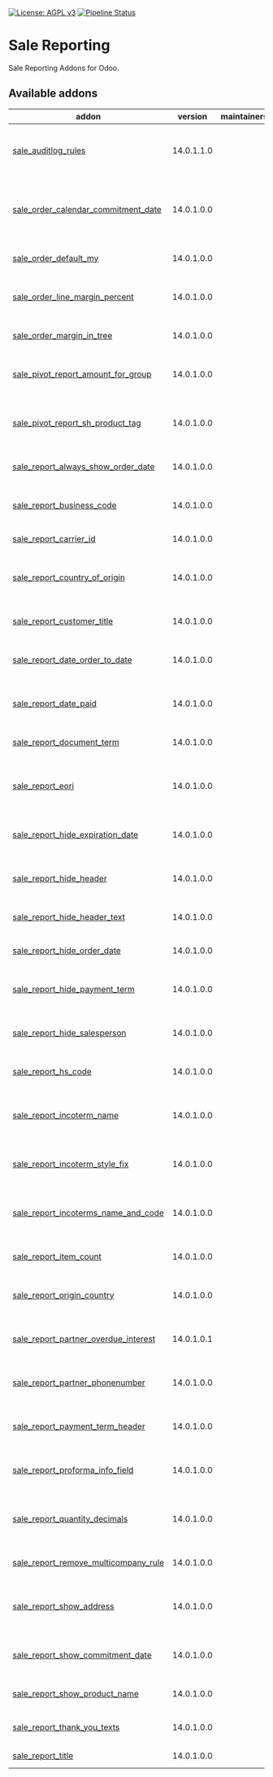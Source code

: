 [![License: AGPL v3](https://img.shields.io/badge/License-AGPL%20v3-blue.svg)](https://www.gnu.org/licenses/agpl-3.0)
[![Pipeline Status](https://gitlab.com/tawasta/odoo/sale-reporting/badges/14.0-dev/pipeline.svg)](https://gitlab.com/tawasta/odoo/sale-reporting/-/pipelines/)

Sale Reporting
==============
Sale Reporting Addons for Odoo.

[//]: # (addons)

Available addons
----------------
addon | version | maintainers | summary
--- | --- | --- | ---
[sale_auditlog_rules](sale_auditlog_rules/) | 14.0.1.1.0 |  | Adds audit log rules for sale order and sale order line
[sale_order_calendar_commitment_date](sale_order_calendar_commitment_date/) | 14.0.1.0.0 |  | Show sale order calendar start date as commitment date
[sale_order_default_my](sale_order_default_my/) | 14.0.1.0.0 |  | Show my sale orders by default
[sale_order_line_margin_percent](sale_order_line_margin_percent/) | 14.0.1.0.0 |  | Adds margins (percent) in Sales Order lines
[sale_order_margin_in_tree](sale_order_margin_in_tree/) | 14.0.1.0.0 |  | Show the margin field in SO list
[sale_pivot_report_amount_for_group](sale_pivot_report_amount_for_group/) | 14.0.1.0.0 |  | Adds a group that is used to hide amounts on sale report
[sale_pivot_report_sh_product_tag](sale_pivot_report_sh_product_tag/) | 14.0.1.0.0 |  | Group by SH product tags in Sale analysis pivot report
[sale_report_always_show_order_date](sale_report_always_show_order_date/) | 14.0.1.0.0 |  | Sale report - Always show Order Date
[sale_report_business_code](sale_report_business_code/) | 14.0.1.0.0 |  | QWeb sale reports business code
[sale_report_carrier_id](sale_report_carrier_id/) | 14.0.1.0.0 |  | Add carrier id to sale report
[sale_report_country_of_origin](sale_report_country_of_origin/) | 14.0.1.0.0 |  | Product country of origin to sale order report product table
[sale_report_customer_title](sale_report_customer_title/) | 14.0.1.0.0 |  | Add title to customer address
[sale_report_date_order_to_date](sale_report_date_order_to_date/) | 14.0.1.0.0 |  | Show Order Date as date only on SO report
[sale_report_date_paid](sale_report_date_paid/) | 14.0.1.0.0 |  | Show date paid on sale order if there are invoices
[sale_report_document_term](sale_report_document_term/) | 14.0.1.0.0 |  | Sale Report Document Term
[sale_report_eori](sale_report_eori/) | 14.0.1.0.0 |  | Adds customers EORI number to Saleorder Report
[sale_report_hide_expiration_date](sale_report_hide_expiration_date/) | 14.0.1.0.0 |  | Hide expiration date on Sale Report
[sale_report_hide_header](sale_report_hide_header/) | 14.0.1.0.0 |  | Hides sale report header from sale order report
[sale_report_hide_header_text](sale_report_hide_header_text/) | 14.0.1.0.0 |  | Hides Header text on Sale Order Report
[sale_report_hide_order_date](sale_report_hide_order_date/) | 14.0.1.0.0 |  | Hides order date from sales report
[sale_report_hide_payment_term](sale_report_hide_payment_term/) | 14.0.1.0.0 |  | Hides payment term on Sale Order Report
[sale_report_hide_salesperson](sale_report_hide_salesperson/) | 14.0.1.0.0 |  | Hides salesperson element from Sales reports
[sale_report_hs_code](sale_report_hs_code/) | 14.0.1.0.0 |  | Add HS code to sale report lines
[sale_report_incoterm_name](sale_report_incoterm_name/) | 14.0.1.0.0 |  | Show Incoterm name instead of code on Sale Report
[sale_report_incoterm_style_fix](sale_report_incoterm_style_fix/) | 14.0.1.0.0 |  | Incoterm style fix to follow sale report style
[sale_report_incoterms_name_and_code](sale_report_incoterms_name_and_code/) | 14.0.1.0.0 |  | Show Incoterm name and code also on sale pdf print
[sale_report_item_count](sale_report_item_count/) | 14.0.1.0.0 |  | Add item count to sale report lines
[sale_report_origin_country](sale_report_origin_country/) | 14.0.1.0.0 |  | Add country of origin to sale report lines
[sale_report_partner_overdue_interest](sale_report_partner_overdue_interest/) | 14.0.1.0.1 |  | Sale Report Partner overdue interest
[sale_report_partner_phonenumber](sale_report_partner_phonenumber/) | 14.0.1.0.0 |  | Sale Order Report Partner Phonenumber
[sale_report_payment_term_header](sale_report_payment_term_header/) | 14.0.1.0.0 |  | Sale Order report - Payment term in header
[sale_report_proforma_info_field](sale_report_proforma_info_field/) | 14.0.1.0.0 |  | Sale reporting - Info field for Proforma print
[sale_report_quantity_decimals](sale_report_quantity_decimals/) | 14.0.1.0.0 |  | Modifications to Sale Report' decimal precision
[sale_report_remove_multicompany_rule](sale_report_remove_multicompany_rule/) | 14.0.1.0.0 |  | Sale report remove multi company rule
[sale_report_show_address](sale_report_show_address/) | 14.0.1.0.0 |  | Always show shipping and invoice address on sale report.
[sale_report_show_commitment_date](sale_report_show_commitment_date/) | 14.0.1.0.0 |  | Adds commitment date to sale order report
[sale_report_show_product_name](sale_report_show_product_name/) | 14.0.1.0.0 |  | Always show product on SO print lines
[sale_report_thank_you_texts](sale_report_thank_you_texts/) | 14.0.1.0.0 |  | Thank you message on sale report
[sale_report_title](sale_report_title/) | 14.0.1.0.0 |  | Sale Report Title

[//]: # (end addons)
